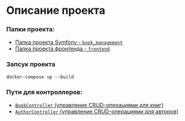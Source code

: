# Описание проекта

### Папки проекта:
- [Папка проекта Symfony - `book_management`](./book_management)
- [Папка проекта фронтенда - `frontend`](./frontend)

### Запсук проекта
```docker-compose up --build```

### Пути для контроллеров:
- [`BookController` (управление CRUD-операциями для книг)](./book_management/src/Controller/BookController.php)
- [`AuthorController` (управление CRUD-операциями для авторов)](./book_management/src/Controller/AuthorController.php)
